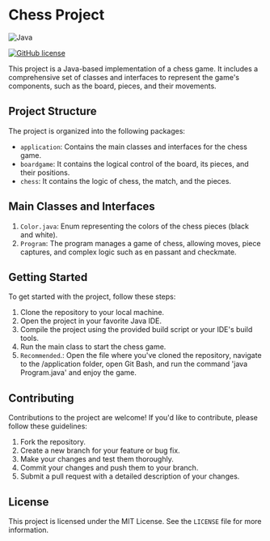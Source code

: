# Chess Project



![Java](https://img.shields.io/badge/java-%23ED8B00.svg?style=for-the-badge&logo=openjdk&logoColor=white)

[![GitHub license](https://img.shields.io/github/license/Naereen/StrapDown.js.svg)](https://github.com/Naereen/StrapDown.js/blob/master/LICENSE)

This project is a Java-based implementation of a chess game. It includes a comprehensive set of classes and interfaces
to represent the game's components, such as the board, pieces, and their movements.

## Project Structure

The project is organized into the following packages:

- `application`: Contains the main classes and interfaces for the chess game.
- `boardgame`: It contains the logical control of the board, its pieces, and their positions.
- `chess`: It contains the logic of chess, the match, and the pieces.

## Main Classes and Interfaces

1. `Color.java`: Enum representing the colors of the chess pieces (black and white).
2. `Program`: The program manages a game of chess, allowing moves, piece captures, and complex logic such as en passant and checkmate. 

## Getting Started

To get started with the project, follow these steps:

1. Clone the repository to your local machine.
2. Open the project in your favorite Java IDE.
3. Compile the project using the provided build script or your IDE's build tools.
4. Run the main class to start the chess game.
5. `Recommended`.: Open the file where you've cloned the repository, navigate to the /application folder, open Git Bash, and run the command 'java Program.java' and enjoy the game.

## Contributing

Contributions to the project are welcome! If you'd like to contribute, please follow these guidelines:

1. Fork the repository.
2. Create a new branch for your feature or bug fix.
3. Make your changes and test them thoroughly.
4. Commit your changes and push them to your branch.
5. Submit a pull request with a detailed description of your changes.

## License

This project is licensed under the MIT License. See the `LICENSE` file for more information.